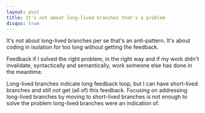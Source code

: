 ```yaml
---
layout: post
title: It's not about long-lived branches that's a problem
disqus: true
---
```


It's not about long-lived branches per se that's an anti-pattern. It's about coding in isolation for too long without getting the feedback.

Feedback if I solved the right problem, in the right way and if my work didn't invalidate, syntactically and semantically, work someone else has done in the meantime.

Long-lived branches indicate long feedback loop, but I can have short-lived branches and still not get (all of) this feedback.
Focusing on addressing long-lived branches by moving to short-lived branches is not enough to solve the problem long-lived branches were an indication of.
